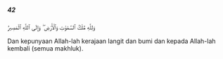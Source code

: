 ##### 42

<span class="ayah">وَلِلَّهِ مُلْكُ ٱلسَّمَٰوَٰتِ وَٱلْأَرْضِ ۖ وَإِلَى ٱللَّهِ ٱلْمَصِيرُ</span>

<span class="ayah_translation">Dan kepunyaan Allah-lah kerajaan langit dan bumi dan kepada Allah-lah kembali (semua makhluk).</span>
